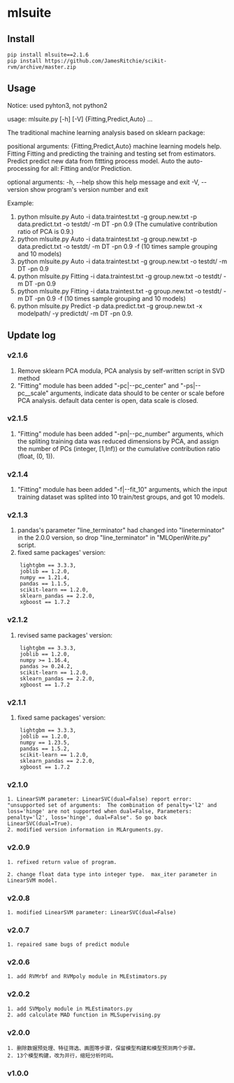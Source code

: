 # mlsuite

## Install

```
pip install mlsuite==2.1.6
pip install https://github.com/JamesRitchie/scikit-rvm/archive/master.zip
```

## Usage

Notice: used pyhton3, not python2

usage: mlsuite.py [-h] [-V] {Fitting,Predict,Auto} ...

The traditional machine learning analysis based on sklearn package:

positional arguments:
  {Fitting,Predict,Auto}
                        machine learning models help.
    Fitting             Fitting and predicting the training and testing set from estimators.
    Predict             predict new data from fittting process model.
    Auto                the auto-processing for all: Fitting and/or Prediction.

optional arguments:
  -h, --help            show this help message and exit
  -V, --version         show program's version number and exit

Example:

1. python mlsuite.py Auto    -i data.traintest.txt -g group.new.txt -p data.predict.txt -o testdt/ -m DT -pn 0.9 (The cumulative contribution ratio of PCA is 0.9.)
2. python mlsuite.py Auto    -i data.traintest.txt -g group.new.txt -p data.predict.txt -o testdt/ -m DT -pn 0.9 -f (10 times sample grouping and 10 models)
3. python mlsuite.py Auto    -i data.traintest.txt -g group.new.txt -o testdt/ -m DT -pn 0.9
4. python mlsuite.py Fitting -i data.traintest.txt -g group.new.txt -o testdt/ -m DT -pn 0.9
5. python mlsuite.py Fitting -i data.traintest.txt -g group.new.txt -o testdt/ -m DT -pn 0.9 -f (10 times sample grouping and 10 models)
6. python mlsuite.py Predict -p data.predict.txt   -g group.new.txt -x modelpath/ -y predictdt/ -m DT -pn 0.9.

## Update log
### v2.1.6
1. Remove sklearn PCA modula, PCA analysis by self-written script in SVD method
2. "Fitting" module has been added "-pc|--pc_center" and "-ps|--pc__scale" arguments, indicate data should to be center or scale before PCA analysis. default data center is open, data scale is closed.

### v2.1.5
1. "Fitting" module has been added "-pn|--pc_number" arguments, which the spliting training data was reduced dimensions by PCA, and assign the number of PCs (integer, [1,Inf)) or the cumulative contribution ratio (float, (0, 1)).

### v2.1.4
1. "Fitting" module has been added "-f|--fit_10" arguments, which the input training dataset was splited into 10 train/test groups, and got 10 models.

### v2.1.3
1. pandas's parameter "line_terminator" had changed into "lineterminator" in the 2.0.0 version, so drop "line_terminator" in "MLOpenWrite.py" script.
2. fixed same packages' version:
```
    lightgbm == 3.3.3,
    joblib == 1.2.0,
    numpy == 1.21.4,
    pandas == 1.1.5,
    scikit-learn == 1.2.0,
    sklearn_pandas == 2.2.0,
    xgboost == 1.7.2
```

### v2.1.2
1. revised same packages' version:
```
    lightgbm == 3.3.3,
    joblib == 1.2.0,
    numpy >= 1.16.4,
    pandas >= 0.24.2,
    scikit-learn == 1.2.0,
    sklearn_pandas == 2.2.0,
    xgboost == 1.7.2
```

### v2.1.1
 1. fixed same packages' version:
```
    lightgbm == 3.3.3,
    joblib == 1.2.0,
    numpy == 1.23.5,
    pandas == 1.5.2,
    scikit-learn == 1.2.0,
    sklearn_pandas == 2.2.0,
    xgboost == 1.7.2
```

### v2.1.0
    1. LinearSVM parameter: LinearSVC(dual=False) report error: "unsupported set of arguments:  The combination of penalty='l2' and loss='hinge' are not supported when dual=False, Parameters: penalty='l2', loss='hinge', dual=False". So go back LinearSVC(dual=True).
    2. modified version information in MLArguments.py.

### v2.0.9

    1. refixed return value of program.

    2. change float data type into integer type.  max_iter parameter in LinearSVM model.

### v2.0.8

    1. modified LinearSVM parameter: LinearSVC(dual=False)

### v2.0.7

    1. repaired same bugs of predict module

### v2.0.6

    1. add RVMrbf and RVMpoly module in MLEstimators.py

### v2.0.2

    1. add SVMpoly module in MLEstimators.py
    2. add calculate MAD function in MLSupervising.py

### v2.0.0

    1. 删除数据预处理、特征筛选、画图等步骤，保留模型构建和模型预测两个步骤。
    2. 13个模型构建，改为并行，缩短分析时间。

### v1.0.0
